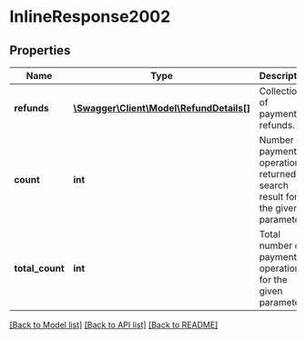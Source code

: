 # InlineResponse2002

## Properties
Name | Type | Description | Notes
------------ | ------------- | ------------- | -------------
**refunds** | [**\Swagger\Client\Model\RefundDetails[]**](RefundDetails.md) | Collection of payments refunds. | [optional] 
**count** | **int** | Number of payment operations returned in search result for the given parameters. | [optional] 
**total_count** | **int** | Total number of payment operations for the given parameters. | [optional] 

[[Back to Model list]](../../README.md#documentation-for-models) [[Back to API list]](../../README.md#documentation-for-api-endpoints) [[Back to README]](../../README.md)

